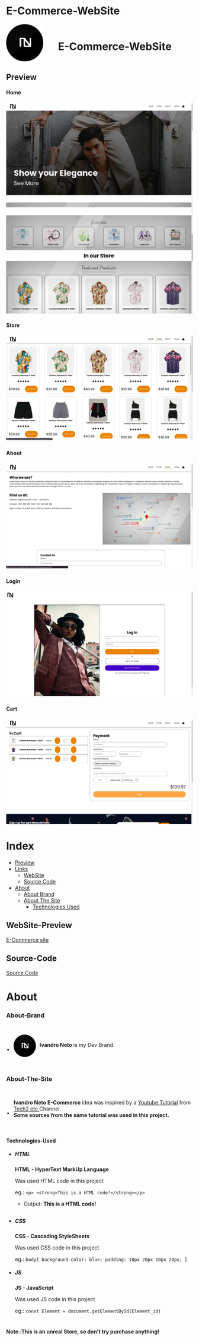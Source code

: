 # E-Commerce-WebSite
<div style="
display: flex; 
align-items: center; 
gap: 40px;  
margin-bottom:30px;
">
        <img 
        src="images/icons/logo_white_background.png" width="100px" 
        alt="Ivandro Neto Logo"
        /> 
        <h1>
        E-Commerce-WebSite
        </h1>
</div>

## Preview
#### Home
![Home](/Screenshots/home1.png)
![Home](/Screenshots/home2.png)

#### Store 

![Store](/Screenshots/store1.png)

### 

#### About
![About](/Screenshots/about1.png)

### 

#### Login
![Login](/Screenshots/login.png)

### 

#### Cart
![Cart](/Screenshots/cart.png)

##
# Index
- [Preview](##Preview)
- [Links](#Links)
    - [WebSite](##WebSite-Preview)
    - [Source Code](##Source-Code)
- [About](#About)
    - [About Brand](###About-Brand)
    - [About The Site](###About-The-Site)
        - [Technologies Used](####Technologies-Used)

## 

## WebSite-Preview

[E-Commerce site](https://ivandro-neto.github.io/E-Commerce-WebSite/)

## Source-Code
[Source Code](https://github.com/ivandro-neto/E-Commerce-WebSite.git)
# About

### About-Brand

<div style="
display: flex; 
align-items: center;
gap: 10px;  
">     <p
        style="
        font-size:2.5em;
            "
        >.
        </p>  
        <img 
        src="
        images/icons/logo_white_background.png
        " 
        width="60px" 
        alt="Ivandro Neto Logo"
        /> 
        <p 
        style="margin-top: 10px"
        >
        <strong>
        Ivandro Neto
        </strong>
         is my Dev Brand.
        </p>
</div>

### About-The-Site

<div style="
    display: flex; 
    align-items: center;
    gap: 10px;  
    ">     
    <p
        style="
        font-size:2.5em;
            "
        >.
        </p>   
        <p 
        style="margin-top: 10px"
        >
        <strong>
        Ivandro Neto E-Commerce
        </strong>
         idea was inspired by a 
         <a href=https://www.youtube.com/watch?v=P8YuWEkTeuE&t=115s>Youtube Tutorial</a>
          from 
          <a href=https://www.youtube.com/c/Tech2etc>
          Tech2 etc
          </a> 
          Channel.
          <br/>
        <strong>
        Some sources from the same tutorial was used in this project.
        </strong>     
    </p>
</div>

#### Technologies-Used

- ##### HTML   
    **HTML - HyperText MarkUp Language**
    
    Was used HTML code in this project
    
    eg.:
    `<p> <strong>This is a HTML code!</strong></p>`
    
    - Output: **This is a HTML code!**

##

- ##### CSS   
    **CSS - Cascading StyleSheets**
    
    Was used CSS code in this project
    
    eg.:
    `body{
        background-color: blue;
        padding: 10px 20px 10px 20px;
        }`
- ##### JS   
    **JS - JavaScript**
    
    Was used JS code in this project
    
    eg.:
    `const Element = document.getElementById(Element_id)
    `
#    

###

**Note**::**This is an unreal Store, so don't try purchase anything!** 